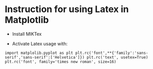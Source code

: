 # Instruction for using Latex in Matplotlib #

* Install MIKTex

* Activate Latex usage with:

``
import matplolib.pyplot as plt
plt.rc('font',**{'family':'sans-serif','sans-serif':['Helvetica']})
plt.rc('text', usetex=True)
plt.rc('font', family='times new roman', size=16)
``
